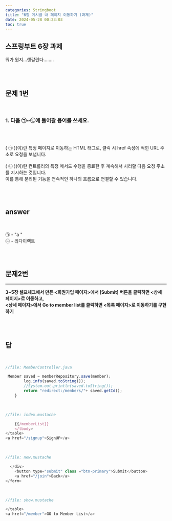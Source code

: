 ```yaml
---
categories: Stringboot
title: "6장 게시글 내 페이지 이동하기 (과제)"
date: 2024-05-28 00:23:03
toc: true
---
```


## 스프링부트 6장 과제

뭐가 뭔지...햇갈린다........
  <br> 
  <br>
  <br>
  <br>

## 문제 1번

<br>

### 1. 다음 ㉠~㉡에 들어갈 용어를 쓰세요.

<br>
<br>

(  ㉠  )(이)란 특정 페이지로 이동하는 HTML 태그로, 클릭 시 href 속성에 적힌 URL 주소로 요청을 보냅니다.
<br>
<br>
(  ㉡  )(이)란 컨트롤러의 특정 메서드 수행을 종료한 후 계속해서 처리할 다음 요청 주소를 지시하는 것입니다. 
<br>이를 통해 분리된 기능을 연속적인 하나의 흐름으로 연결할 수 있습니다.
<br>
​<br>
<br>
<br>

## answer
<br>

㉠ - "a <a>"   <br>
㉡ - 리다이렉트 <br>

<br>

<br>

## 문제2번
___
**3~5장 셀프체크에서 만든 <회원가입 페이지>에서 [Submit] 버튼을 클릭하면 <상세 페이지>로 이동하고,**
<br>
**<상세 페이지>에서 Go to member list를 클릭하면 <목록 페이지>로 이동하기를 구현하기**
<br>
<br>
<br>
<br>

## 답

<br>

```js
//file: MemberController.java

 Member saved = memberRepository.save(member);
        log.info(saved.toString());
        //System.out.println(saved.toString());
        return "redirect:/members/"+ saved.getId();
    }

```
<br>

```js
//file: index.mustache

    {{/memberList}}
    </tbody>
</table>
<a href="/signup">SignUP</a>
```
<br>

```js
//file: new.mustache

  </div>
    <button type="submit" class ="btn-primary">Submit</button>
    <a href="/join">Back</a>
</form>
```

<br>

```js
//file: show.mustache

</table>
<a href="/member">GO to Member List</a>

```

<br>
<br>
